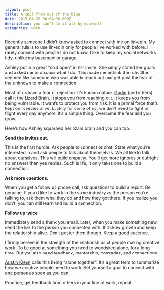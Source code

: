 ```yaml
---
layout: post
title: A call from out of the blue
date: 2015-04-28 00:04:00.000Z
description: you can't do it all by yourself
categories: work
---
```



Recently someone I didn’t know asked to connect with me on [linkedin](https://www.linkedin.com/in/chadgmoore). My general rule is to use linkedin only for people I’ve worked with before. I rarely connect with people I do not know. I like to keep my social networks tidy, unlike my basement or garage.

Ashley put in a great “cold open” in her invite. She simply stated her goals and asked me to discuss what I do.  This made me rethink the rule. She seemed like someone who was able to reach out and get past the fear of the unknown to make a connection.

Most of us have a fear of rejection. It’s human nature. [Godin](www.sethgodin.com) (and others) call it the Lizard Brain. It stops you from reaching out. It keeps you from being vulnerable. It want’s to protect you from risk. It is a primal force that’s kept our species alive. Luckily for some of us, we don’t need to fight or flight every day anymore.  It’s a simple thing. Overcome the fear and you grow. 

Here’s how Ashley squashed her lizard brain and you can too.

**Send the invites out.**

This is the first hurdle. Ask people to connect or chat. State what you’re interested in and ask people to talk about themselves. We all like to talk about ourselves. This will build empathy. You’ll get more ignores or outright no answers than yes replies. Such is life, it only takes one to build a connection.

**Ask more questions.**  

When you get a follow up phone call, ask questions to build a report. Be genuine. If you’d like to work in the same industry as the person you’re talking to, ask them what they do and how they got there. If you realize you don’t, you can still learn and build a connection.

**Follow up twice**

Immediately send a thank you email. Later, when you make something new, send the link to the person you connected with. It’ll show growth and keep the relationship alive. Don’t pester them though. Keep a good cadence.

I firmly believe in the strength of the relationships of people making creative work. To be good at something you need to woodshed alone, for a long time. But you also need feedback, mentorship, comrades, and connections. 

[Austin Kleon](http://austinkleon.com) calls this being “alone together”. It’s a great term to summarize how we creative people need to work. Set yourself a goal to connect with one person as soon as you can.

Practice, get feedback from others in your line of work, repeat. 

